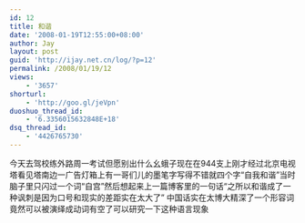 ```yaml
---
id: 12
title: 和谐
date: '2008-01-19T12:55:00+08:00'
author: Jay
layout: post
guid: 'http://ijay.net.cn/log/?p=12'
permalink: /2008/01/19/12
views:
    - '3657'
shorturl:
    - 'http://goo.gl/jeVpn'
duoshuo_thread_id:
    - '6.3356015632848E+18'
dsq_thread_id:
    - '4426765730'
---
```


今天去驾校练外路周一考试但愿别出什么幺蛾子现在在944支上刚才经过北京电视塔看见塔南边一广告灯箱上有一哥们儿的墨笔字写得不错就四个字“自我和谐”当时脑子里只闪过一个词“自宫”然后想起来上一篇博客里的一句话“之所以和谐成了一种讽刺是因为口号和现实的差距实在太大了”
中国话实在太博大精深了一个形容词竟然可以被演绎成动词有空了可以研究一下这种语言现象
